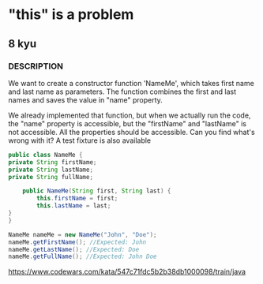 # "this" is a problem
## 8 kyu
### DESCRIPTION
We want to create a constructor function 'NameMe', which takes first name and last name as parameters. The function combines the first and last names and saves the value in "name" property.

We already implemented that function, but when we actually run the code, the "name" property is accessible, but the "firstName" and "lastName" is not accessible. All the properties should be accessible. Can you find what's wrong with it? A test fixture is also available
``` Java
public class NameMe {
private String firstName;
private String lastName;
private String fullName;

    public NameMe(String first, String last) {
        this.firstName = first;
        this.lastName = last;
}
}

NameMe nameMe = new NameMe("John", "Doe");
nameMe.getFirstName(); //Expected: John
nameMe.getLastName(); //Expected: Doe
nameMe.getFullName(); //Expected: John Doe
```

https://www.codewars.com/kata/547c71fdc5b2b38db1000098/train/java